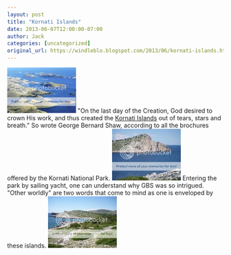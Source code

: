 ```yaml
---
layout: post
title: "Kornati Islands"
date: 2013-06-07T12:00:00-07:00
author: Jack
categories: [uncategorized]
original_url: https://windleblo.blogspot.com/2013/06/kornati-islands.html
---
```


[![ photo kornati-02.jpg](/assets/images/blogspot/2013/img_b77647d8.jpg)](http://s373.photobucket.com/user/windleblo/media/Croatia/kornati-02.jpg.html) "On the last day of the Creation, God desired to crown His work, and thus created the [Kornati Islands](http://en.wikipedia.org/wiki/Kornati) out of tears, stars and breath." So wrote George Bernard Shaw, according to all the brochures offered by the Kornati National Park. [![ photo DSCN9452.jpg](/assets/images/blogspot/2013/img_05a4f0e6.jpg)](http://s373.photobucket.com/user/windleblo/media/Croatia/DSCN9452.jpg.html) Entering the park by sailing yacht, one can understand why GBS was so intrigued. "Other worldly" are two words that come to mind as one is enveloped by these islands. [![ photo DSCN9447.jpg](/assets/images/blogspot/2013/img_8fd23816.jpg)](http://s373.photobucket.com/user/windleblo/media/Croatia/DSCN9447.jpg.html)